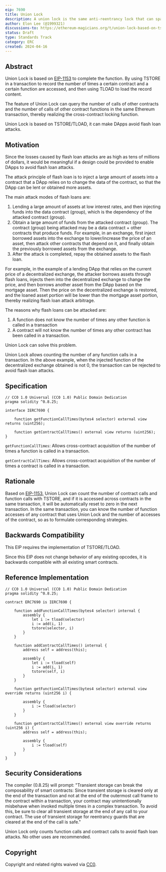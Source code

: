 ```yaml
---
eip: 7690
title: Union Lock
description: A union lock is the same anti-reentrancy lock that can span contracts.
author: Elon Lee (@1999321)
discussions-to: https://ethereum-magicians.org/t/union-lock-based-on-tstore-tload-can-avoid-flash-loan-attacks/19676
status: Draft
type: Standards Track
category: ERC
created: 2024-04-16
---
```


## Abstract

Union Lock is based on [EIP-1153](./eip-1153.md) to complete the function. By using TSTORE in a transaction to record the number of times a certain contract and a certain function are accessed, and then using TLOAD to load the record content.

The feature of Union Lock can query the number of calls of other contracts and the number of calls of other contract functions in the same Ethereum transaction, thereby realizing the cross-contract locking function.

Union Lock is based on  TSTORE/TLOAD, it can make DApps avoid flash loan attacks.

## Motivation

Since the losses caused by flash loan attacks are as high as tens of millions of dollars, it would be meaningful if a design could be provided to enable DApps to avoid flash loan attacks.

The attack principle of flash loan is to inject a large amount of assets into a contract that a DApp relies on to change the data of the contract, so that the DApp can be lent or obtained more assets. 

The main attack modes of flash loans are:

1. Lending a large amount of assets at low interest rates, and then injecting funds into the data contract (group), which is the dependency of the attacked contract (group).
2. Obtain a large amount of funds from the attacked contract (group). The contract (group) being attacked may be a data contract + other contracts that produce funds. For example, in an exchange, first inject borrowed assets into the exchange to lower/increase the price of an asset, then attack other contracts that depend on it, and finally obtain the previously borrowed assets from the exchange.
3. After the attack is completed, repay the obtained assets to the flash loan.

For example, in the example of a lending DApp that relies on the current price of a decentralized exchange, the attacker borrows assets through flash loans, injects them into the decentralized exchange to change the price, and then borrows another asset from the DApp based on the mortgage asset. Then the price on the decentralized exchange is restored, and the loaned asset portion will be lower than the mortgage asset portion, thereby realizing flash loan attack arbitrage.

The reasons why flash loans can be attacked are:

1. A function does not know the number of times any other function is called in a transaction
2. A contract will not know the number of times any other contract has been called in a transaction.

Union Lock can solve this problem.

Union Lock allows counting the number of any function calls in a transaction. In the above example, when the injected function of the decentralized exchange obtained is not 0, the transaction can be rejected to avoid flash loan attacks.

## Specification

```solidity
// CC0 1.0 Universal (CC0 1.0) Public Domain Dedication
pragma solidity ^0.8.25;

interface IERC7690 {

    function getFunctionCallTimes(bytes4 selector) external view returns (uint256);

    function getContractCallTimes() external view returns (uint256);
}
```

`getFunctionCallTimes`: Allows cross-contract acquisition of the number of times a function is called in a transaction.

`getContractCallTimes`: Allows cross-contract acquisition of the number of times a contract is called in a transaction.

## Rationale

Based on [EIP-1153](./eip-1153.md),  Union Lock can count the number of contract calls and function calls with TSTORE, and if it is accessed across contracts in the same transaction, it will be automatically reset to zero in the next transaction. In the same transaction, you can know the number of function accesses of any contract that uses Union Lock and the number of accesses of the contract, so as to formulate corresponding strategies.

## Backwards Compatibility

This EIP requires the implementation of TSTORE/TLOAD.

Since this EIP does not change behavior of any existing opcodes, it is backwards compatible with all existing smart contracts.

## Reference Implementation

```solidity
// CC0 1.0 Universal (CC0 1.0) Public Domain Dedication
pragma solidity ^0.8.25;

contract ERC7690 is IERC7690 {

    function addFunctionCallTimes(bytes4 selector) internal {
        assembly {
            let i := tload(selector)
            i := add(i, 1)
            tstore(selector, i)
        }
    }

    function addContractCallTimes() internal {
        address self = address(this);

        assembly {
            let i := tload(self)
            i := add(i, 1)
            tstore(self, i)
        }
    }

    function getFunctionCallTimes(bytes4 selector) external view override returns (uint256 i) {

        assembly {
            i := tload(selector)
        }
    }

    function getContractCallTimes() external view override returns (uint256 i) {
        address self = address(this);

        assembly {
            i := tload(self)
        }
    }
}
```



## Security Considerations

The compiler (0.8.25) will prompt: "Transient storage can break the composability of smart contracts: Since transient storage is cleared only at the end of the transaction and not at the end of the outermost call frame to the contract within a transaction, your contract may unintentionally misbehave when invoked multiple times in a complex transaction. To avoid this, be sure to clear all transient storage at the end of any call to your contract. The use of transient storage for reentrancy guards that are cleared at the end of the call is safe."

Union Lock only counts function calls and contract calls to avoid flash loan attacks. No other uses are recommended.

## Copyright

Copyright and related rights waived via [CC0](../LICENSE.md).

